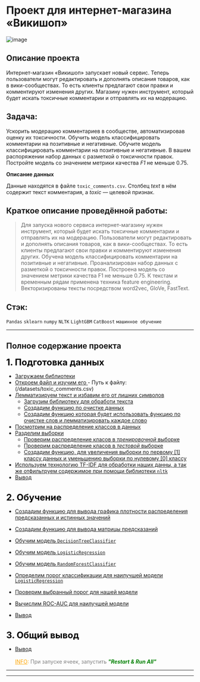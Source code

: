 # Проект для интернет-магазина «Викишоп» 
![image](https://user-images.githubusercontent.com/76148212/122682089-2bb44700-d200-11eb-8afe-023f9698fd59.png)

## Описание проекта
Интернет-магазин «Викишоп» запускает новый сервис. Теперь пользователи могут редактировать и дополнять описания товаров, как в вики-сообществах. То есть клиенты предлагают свои правки и комментируют изменения других. Магазину нужен инструмент, который будет искать токсичные комментарии и отправлять их на модерацию. 
## Задача:
Ускорить модерацию комментариев в сообществе, автоматизировав оценку их токсичности.
Обучить модель классифицировать комментарии на позитивные и негативные.
Обучите модель классифицировать комментарии на позитивные и негативные. В вашем распоряжении набор данных с разметкой о токсичности правок.
Постройте модель со значением метрики качества *F1* не меньше 0.75. 

**Описание данных**

Данные находятся в файле `toxic_comments.csv`. Столбец *text* в нём содержит текст комментария, а *toxic* — целевой признак.
## Краткое описание проведённой работы:
>
>Для запуска нового сервиса интернет-магазину нужен инструмент, который будет искать токсичные комментарии и отправлять их на модерацию. Пользователи могут редактировать и дополнять описания товаров, как в вики-сообществах. То есть клиенты предлагают свои правки и комментируют изменения других. 
Обучена модель классифицировать комментарии на позитивные и негативные. Проанализирован набор данных с разметкой о токсичности правок.
Построена модель со значением метрики качества F1 не меньше 0.75.
К текстам и временным рядам применена техника feature engineering. 
Векторизированы тексты посредством word2vec, GloVe, FastText.
## Стэк:
`Pandas`
`sklearn`
`numpy`
`NLTK`
`LightGBM`
`CatBoost`
`машинное обучение`
___
## Полное содержание проекта <br>


<font color='black' size=5> <b>1. Подготовка данных</b></font><br>


   * <a href='#step_1'> Загружаем библиотеки </a>
   * <a href='#step_1.1'> Откроем файл и изучим его </a>
          - Путь к файлу: (/datasets/toxic_comments.csv)
   * <a href='#step_1.2'> Лемматизируем текст и избавим его от лишних символов </a>
       * <a href='#step_1.2.1'>Загрузим библиотеку для обработи текста </a>
       * <a href='#step_1.2.2'> Создадим функцию по очистке данных</a>
       * <a href='#step_1.2.3'> Создадим функцию которая будет использовать функцию по очистке слов и лемматизировать каждое слово</a>
   * <a href='#step_1.3'> Посмотрим на распределение классов в данных</a>
   * <a href='#step_1.4'> Разделим выборки</a>
      * <a href='#step_1.4.1'> Проверим распределение класов в *тренировочной* выборке</a>
      * <a href='#step_1.4.2'> Проверим распределение класов в *тестовой* выборке</a>
      * <a href='#step_1.4.3'> Создадим функцию, для увеличения выборки по первому [1] классу данных и уменьшению выборки по нулевому [0] классу</a>
   * <a href='#step_1.5'> Используем технологию TF-IDF для обработки наших данны, а так же отфильтруем содержимое при помощи библиотеки `nltk`</a>
   * <a href='#step_1.end'> Вывод </a><br><br>

<font color='black' size=5> <b>2. Обучение</b></font><br>

   * <a href='#step_2'> Создадим функцию для вывода графика плотности распределения предсказанных и истинных значений </a>
   * <a href='#step_2.1'> Создадим функцию для вывода матрицы предсказаний</a>
   * <a href='#step_2.2'> Обучим модель `DecisionTreeClassifier`</a>
   * <a href='#step_2.3'> Обучим модель `LogisticRegression`</a>
   * <a href='#step_2.4'> Обучим модель `RandomForestClassifier`</a>
   * <a href='#step_2.5'> Определим порог классификации для наилучшей модели `LogisticRegression`</a>
   * <a href='#step_2.6'> Проверим выбранный порог для нашей модели</a>
   * <a href='#step_2.7'> Вычислим ROC-AUC для наилучшей модели </a>
  
   * <a href='#step_2.end'> Вывод </a> <br><br>  
      

<font color='black' size=5> <b>3. Общий вывод</b></font><br>


   * <a href='#step_3.end'> Вывод </a>
<br><br>
<font color='orange'><u>INFO</u>:<font color='gray'> При запуске ячеек, запустить <font color='green'><b><i>"Restart & Run All"

----
----
